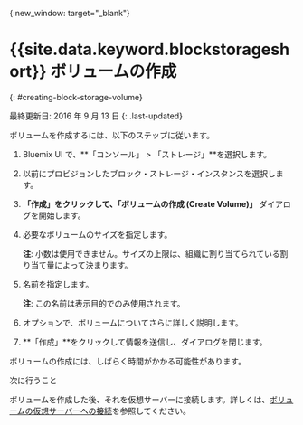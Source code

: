 {:new_window: target="_blank"}


# {{site.data.keyword.blockstorageshort}} ボリュームの作成
{: #creating-block-storage-volume}

最終更新日: 2016 年 9 月 13 日
{: .last-updated}

ボリュームを作成するには、以下のステップに従います。

1.  Bluemix UI で、**「コンソール」 > 「ストレージ」**を選択します。
2.  以前にプロビジョンしたブロック・ストレージ・インスタンスを選択します。
3.	**「作成」**をクリックして、**「ボリュームの作成 (Create Volume)」** ダイアログを開始します。
4.	必要なボリュームのサイズを指定します。 
    
    **注**: 小数は使用できません。サイズの上限は、組織に割り当てられている割り当て量によって決まります。
5.	名前を指定します。 

    **注**: この名前は表示目的でのみ使用されます。
    
6.	オプションで、ボリュームについてさらに詳しく説明します。
7.	**「作成」**をクリックして情報を送信し、ダイアログを閉じます。

ボリュームの作成には、しばらく時間がかかる可能性があります。 

次に行うこと

ボリュームを作成した後、それを仮想サーバーに接続します。詳しくは、[ボリュームの仮想サーバーへの接続](../BlockStorage/blockstorage_attachingvolume.html)を参照してください。
